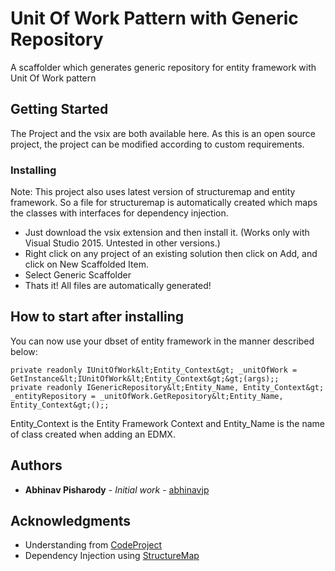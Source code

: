 # Unit Of Work Pattern with Generic Repository

A scaffolder which generates generic repository for entity framework with Unit Of Work pattern

## Getting Started

The Project and the vsix are both available here.
As this is an open source project, the project can be modified according to custom requirements.

### Installing
Note:	This project also uses latest version of structuremap and entity framework.
		So a file for structuremap is automatically created which maps the classes with interfaces for dependency injection.

 - Just download the vsix extension and then install it. (Works only with Visual Studio 2015. Untested in other versions.)
 - Right click on any project of an existing solution then click on Add, and click on New Scaffolded Item.
 - Select Generic Scaffolder 
 - Thats it! All files are automatically generated!

## How to start after installing

You can now use your dbset of entity framework in the manner described below:

```
private readonly IUnitOfWork&lt;Entity_Context&gt; _unitOfWork = GetInstance&lt;IUnitOfWork&lt;Entity_Context&gt;&gt;(args);;
private readonly IGenericRepository&lt;Entity_Name, Entity_Context&gt; _entityRepository = _unitOfWork.GetRepository&lt;Entity_Name, Entity_Context&gt;();;
```
Entity_Context is the Entity Framework Context and Entity_Name is the name of class created when adding an EDMX.

## Authors

* **Abhinav Pisharody** - *Initial work* - [abhinavjp](https://github.com/abhinavjp)

## Acknowledgments

* Understanding from [CodeProject](https://www.codeproject.com/articles/581487/unit-of-work-design-pattern)
* Dependency Injection using [StructureMap](http://structuremap.github.io/)
